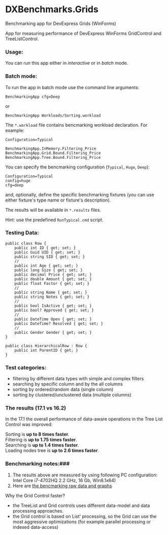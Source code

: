 # DXBenchmarks.Grids
Benchmarking app for DevExpress Grids (WinForms)

App for measuring performance of DevExpress WinForms GridControl and TreeListControl.

### Usage:

You can run this app either in *interactive* or in *batch* mode. 

### Batch mode:

To run the app in batch mode use the command line arguments:

    BenchmarkingApp cfg=Deep

or

    BenchmarkingApp Workloads/Sorting.workload

The `*.workload` file contains bencmarking workload declaration. For example:

    Configuration=Typical

    BenchmarkingApp.InMemory.Filtering_Price
    BenchmarkingApp.Grid.Bound.Filtering_Price
    BenchmarkingApp.Tree.Bound.Filtering_Price


You can specify the bencmarking configuration (`Typical`, `Huge`, `Deep`):

    Configuration=Typical
    config=huge
    cfg=deep

and, optionally, define the specific benchmarking fixtures (you can use either fixture's
type name or fixture's description).

The results will be available in `*.results` files.

Hint: use the predefined `RunTypical.cmd` script.

### Testing Data:

    public class Row {
        public int ID { get; set; }
        public Guid UID { get; set; }
        public string SID { get; set; }
        //
        public int Age { get; set; }
        public long Size { get; set; }
        public decimal Price { get; set; }
        public double Amount { get; set; }
        public float Factor { get; set; }
        //
        public string Name { get; set; }
        public string Notes { get; set; }
        //
        public bool IsActive { get; set; }
        public bool? Approved { get; set; }
        //
        public DateTime Open { get; set; }
        public DateTime? Resolved { get; set; }
        //
        public Gender Gender { get; set; }
    }

    public class HierarchicalRow : Row {
        public int ParentID { get; }
    }

### Test categories:
 - filtering by different data types with simple and complex filters
 - searching by specific column and by the all columns
 - sorting by ordered/random data (single column)
 - sorting by clustered/unclustered data (multiple columns)

### The results (17.1 vs 16.2)

In the 17.1 the overall performance of data-aware operations in the Tree List Control was improved:

Sorting is **up to 8 times faster**.  
Filtering is **up to 1.75 times faster**.  
Searching is **up to 1.4 times faster**.  
Loading nodes tree is **up to 2.6 times faster**.  

### Benchmarking notes:###

1. The results above are measured by using following PC configuration:
   Intel Core i7-4702HQ 2.2 GHz, 16 Gb, Win8.1x64)
2. Here are [the bencmarking raw data and graphs](https://goo.gl/zCM6zT)

Why the Grid Control faster?
 - the TreeList and Grid controls uses different data-model and data processing approaches.
 - the Grid control is based on List' processing, so the Grid can use the most aggressive optimizations (for example parallel processing or indexed data-access)
